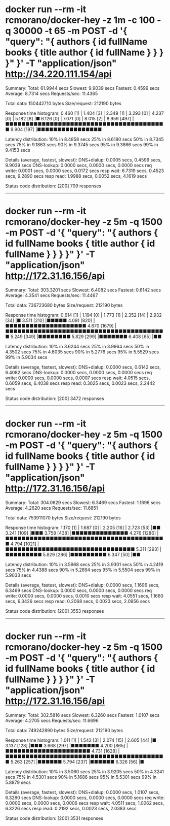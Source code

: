 # docker run --rm -it rcmorano/docker-hey -z 1m -c 100 -q 30000 -t 65 -m POST -d '{ "query": "{ authors { id fullName books { title author { id fullName } } } }" }' -T "application/json" http://34.220.111.154/api

Summary:
Total: 61.9944 secs
Slowest: 9.9039 secs
Fastest: 0.4599 secs
Average: 8.7314 secs
Requests/sec: 11.4365

Total data: 150442710 bytes
Size/request: 212190 bytes

Response time histogram:
0.460 [1] |
1.404 [3] |
2.349 [1] |
3.293 [0] |
4.237 [0] |
5.182 [8] |■
6.126 [0] |
7.071 [0] |
8.015 [2] |
8.959 [497] |■■■■■■■■■■■■■■■■■■■■■■■■■■■■■■■■■■■■■■■■
9.904 [197] |■■■■■■■■■■■■■■■■

Latency distribution:
10% in 8.4858 secs
25% in 8.6180 secs
50% in 8.7345 secs
75% in 9.1863 secs
90% in 9.3745 secs
95% in 9.3866 secs
99% in 9.4153 secs

Details (average, fastest, slowest):
DNS+dialup: 0.0005 secs, 0.4599 secs, 9.9039 secs
DNS-lookup: 0.0000 secs, 0.0000 secs, 0.0000 secs
req write: 0.0001 secs, 0.0000 secs, 0.0172 secs
resp wait: 6.7319 secs, 0.4523 secs, 9.2890 secs
resp read: 1.9988 secs, 0.0052 secs, 4.1619 secs

Status code distribution:
[200] 709 responses

---

# docker run --rm -it rcmorano/docker-hey -z 5m -q 1500 -m POST -d '{ "query": "{ authors { id fullName books { title author { id fullName } } } }" }' -T "application/json" http://172.31.16.156/api

Summary:
Total: 303.3201 secs
Slowest: 6.4082 secs
Fastest: 0.6142 secs
Average: 4.3541 secs
Requests/sec: 11.4467

Total data: 736723680 bytes
Size/request: 212190 bytes

Response time histogram:
0.614 [1] |
1.194 [0] |
1.773 [1] |
2.352 [14] |
2.932 [34] |■
3.511 [210] |■■■■■
4.091 [820] |■■■■■■■■■■■■■■■■■■■■
4.670 [1679] |■■■■■■■■■■■■■■■■■■■■■■■■■■■■■■■■■■■■■■■■
5.249 [349] |■■■■■■■■
5.829 [299] |■■■■■■■
6.408 [65] |■■

Latency distribution:
10% in 3.6244 secs
25% in 3.9964 secs
50% in 4.3502 secs
75% in 4.6035 secs
90% in 5.2776 secs
95% in 5.5529 secs
99% in 5.9034 secs

Details (average, fastest, slowest):
DNS+dialup: 0.0000 secs, 0.6142 secs, 6.4082 secs
DNS-lookup: 0.0000 secs, 0.0000 secs, 0.0000 secs
req write: 0.0000 secs, 0.0000 secs, 0.0007 secs
resp wait: 4.0515 secs, 0.6059 secs, 6.4038 secs
resp read: 0.3025 secs, 0.0023 secs, 2.2442 secs

Status code distribution:
[200] 3472 responses

---

# docker run --rm -it rcmorano/docker-hey -z 5m -q 1500 -m POST -d '{ "query": "{ authors { id fullName books { title author { id fullName } } } }" }' -T "application/json" http://172.31.16.156/api

Summary:
Total: 304.0629 secs
Slowest: 6.3469 secs
Fastest: 1.1696 secs
Average: 4.2620 secs
Requests/sec: 11.6851

Total data: 753911070 bytes
Size/request: 212190 bytes

Response time histogram:
1.170 [1] |
1.687 [0] |
2.205 [16] |
2.723 [53] |■■
3.241 [109] |■■■
3.758 [438] |■■■■■■■■■■■■■■
4.276 [1286] |■■■■■■■■■■■■■■■■■■■■■■■■■■■■■■■■■■■■■■■■
4.794 [1021] |■■■■■■■■■■■■■■■■■■■■■■■■■■■■■■■■
5.311 [293] |■■■■■■■■■
5.829 [286] |■■■■■■■■■
6.347 [50] |■■

Latency distribution:
10% in 3.5968 secs
25% in 3.9301 secs
50% in 4.2419 secs
75% in 4.4388 secs
90% in 5.2694 secs
95% in 5.5504 secs
99% in 5.9033 secs

Details (average, fastest, slowest):
DNS+dialup: 0.0000 secs, 1.1696 secs, 6.3469 secs
DNS-lookup: 0.0000 secs, 0.0000 secs, 0.0000 secs
req write: 0.0000 secs, 0.0000 secs, 0.0010 secs
resp wait: 4.0551 secs, 1.1660 secs, 6.3426 secs
resp read: 0.2068 secs, 0.0023 secs, 2.0956 secs

Status code distribution:
[200] 3553 responses

---

# docker run --rm -it rcmorano/docker-hey -z 5m -q 1500 -m POST -d '{ "query": "{ authors { id fullName books { title author { id fullName } } } }" }' -T "application/json" http://172.31.16.156/api

Summary:
Total: 302.5816 secs
Slowest: 6.3260 secs
Fastest: 1.0107 secs
Average: 4.2705 secs
Requests/sec: 11.6696

Total data: 749242890 bytes
Size/request: 212190 bytes

Response time histogram:
1.011 [1] |
1.542 [3] |
2.074 [15] |
2.605 [44] |■
3.137 [128] |■■■
3.668 [297] |■■■■■■■
4.200 [865] |■■■■■■■■■■■■■■■■■■■■■
4.731 [1628] |■■■■■■■■■■■■■■■■■■■■■■■■■■■■■■■■■■■■■■■■
5.263 [257] |■■■■■■
5.794 [237] |■■■■■■
6.326 [56] |■

Latency distribution:
10% in 3.5060 secs
25% in 3.9205 secs
50% in 4.3241 secs
75% in 4.5301 secs
90% in 5.1686 secs
95% in 5.5301 secs
99% in 5.8879 secs

Details (average, fastest, slowest):
DNS+dialup: 0.0000 secs, 1.0107 secs, 6.3260 secs
DNS-lookup: 0.0000 secs, 0.0000 secs, 0.0000 secs
req write: 0.0000 secs, 0.0000 secs, 0.0006 secs
resp wait: 4.0511 secs, 1.0062 secs, 6.3226 secs
resp read: 0.2192 secs, 0.0023 secs, 2.0383 secs

Status code distribution:
[200] 3531 responses
